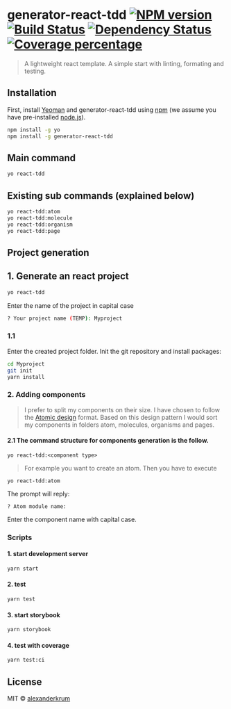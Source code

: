 # generator-react-tdd [![NPM version][npm-image]][npm-url] [![Build Status][travis-image]][travis-url] [![Dependency Status][daviddm-image]][daviddm-url] [![Coverage percentage][coveralls-image]][coveralls-url]
> A lightweight react template. A simple start with linting, formating and testing. 

## Installation

First, install [Yeoman](http://yeoman.io) and generator-react-tdd using [npm](https://www.npmjs.com/) (we assume you have pre-installed [node.js](https://nodejs.org/)).

```bash
npm install -g yo
npm install -g generator-react-tdd
```
## Main command
```bash
yo react-tdd
```

## Existing sub commands (explained below)
```bash
yo react-tdd:atom
yo react-tdd:molecule
yo react-tdd:organism
yo react-tdd:page
```



## Project generation

## 1. Generate an react project
    
```bash 
yo react-tdd
```

Enter the name of the project in capital case
```bash
? Your project name (TEMP): Myproject
``` 

### 1.1
Enter the created project folder. Init the git repository and install packages: 

```bash
cd Myproject
git init
yarn install
```
    
### 2. Adding components
>I prefer to split my components on their size.
I have chosen to follow the [Atomic design](http://atomicdesign.bradfrost.com/chapter-2/) format.
Based on this design pattern I would sort my components
in folders atom, molecules, organisms and pages. 

#### 2.1 The command structure for components generation is the follow.

```yo react-tdd:<component type>``` 
>For example you want to create an atom. Then you have
 to execute 

```yo react-tdd:atom```

The prompt will reply:

```? Atom module name: ```

Enter the component name with capital case.

### Scripts
#### 1. start development server
```bash
yarn start
```

#### 2. test
```bash
yarn test
```

#### 3. start storybook
```bash
yarn storybook
```

#### 4. test with coverage
```bash
yarn test:ci
```

## License

MIT © [alexanderkrum](https://alexanderkrum.github.io/)


[npm-image]: https://badge.fury.io/js/generator-react-tdd.svg
[npm-url]: https://npmjs.org/package/generator-react-tdd
[travis-image]: https://travis-ci.com/alexanderkrum/generator-react-tdd.svg?branch=master
[travis-url]: https://travis-ci.com/alexanderkrum/generator-react-tdd
[daviddm-image]: https://david-dm.org/alexanderkrum/generator-react-tdd.svg?theme=shields.io
[daviddm-url]: https://david-dm.org/alexanderkrum/generator-react-tdd
[coveralls-image]: https://coveralls.io/repos/alexanderkrum/generator-react-tdd/badge.svg
[coveralls-url]: https://coveralls.io/r/alexanderkrum/generator-react-tdd
